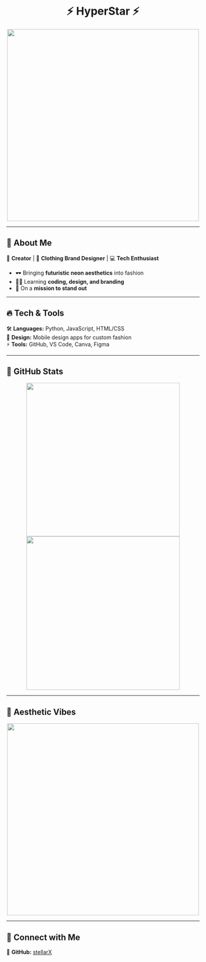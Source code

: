 <h1 align="center">⚡ HyperStar ⚡</h1>  

<p align="center">
  <img src="https://i.imgur.com/zpCLDoD.gif" width="500"/>
</p>

---

## 🌌 About Me  
🔮 **Creator** | 👕 **Clothing Brand Designer** | 💻 **Tech Enthusiast** 

- 🕶️ Bringing **futuristic neon aesthetics** into fashion  
- 👨‍💻 Learning **coding, design, and branding**  
- 🚀 On a **mission to stand out**  

---

## 🔥 Tech & Tools  
🛠 **Languages:** Python, JavaScript, HTML/CSS  
🎨 **Design:** Mobile design apps for custom fashion  
⚡ **Tools:** GitHub, VS Code, Canva, Figma  

---

## 🚀 GitHub Stats  
<p align="center">
  <img src="https://github-readme-stats.vercel.app/api?username=stellarX&show_icons=true&theme=tokyonight" width="400"/>
  <img src="https://github-readme-streak-stats.herokuapp.com/?user=stellarX&theme=tokyonight" width="400"/>
</p>

---

## 🔮 Aesthetic Vibes  
<p align="center">
  <img src="https://i.imgur.com/wD3M21N.gif" width="500"/>
</p>

---

## 📡 Connect with Me  
👾 **GitHub:** [stellarX](https://github.com/HyperStar)
